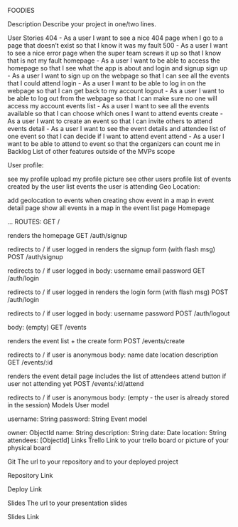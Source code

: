 FOODIES

Description
Describe your project in one/two lines.

User Stories
404 - As a user I want to see a nice 404 page when I go to a page that doesn’t exist so that I know it was my fault
500 - As a user I want to see a nice error page when the super team screws it up so that I know that is not my fault
homepage - As a user I want to be able to access the homepage so that I see what the app is about and login and signup
sign up - As a user I want to sign up on the webpage so that I can see all the events that I could attend
login - As a user I want to be able to log in on the webpage so that I can get back to my account
logout - As a user I want to be able to log out from the webpage so that I can make sure no one will access my account
events list - As a user I want to see all the events available so that I can choose which ones I want to attend
events create - As a user I want to create an event so that I can invite others to attend
events detail - As a user I want to see the event details and attendee list of one event so that I can decide if I want to attend
event attend - As a user I want to be able to attend to event so that the organizers can count me in
Backlog
List of other features outside of the MVPs scope

User profile:

see my profile
upload my profile picture
see other users profile
list of events created by the user
list events the user is attending
Geo Location:

add geolocation to events when creating
show event in a map in event detail page
show all events in a map in the event list page
Homepage

...
ROUTES:
GET /

renders the homepage
GET /auth/signup

redirects to / if user logged in
renders the signup form (with flash msg)
POST /auth/signup

redirects to / if user logged in
body:
username
email
password
GET /auth/login

redirects to / if user logged in
renders the login form (with flash msg)
POST /auth/login

redirects to / if user logged in
body:
username
password
POST /auth/logout

body: (empty)
GET /events

renders the event list + the create form
POST /events/create

redirects to / if user is anonymous
body:
name
date
location
description
GET /events/:id

renders the event detail page
includes the list of attendees
attend button if user not attending yet
POST /events/:id/attend

redirects to / if user is anonymous
body: (empty - the user is already stored in the session)
Models
User model

username: String
password: String
Event model

owner: ObjectId<User>
name: String
description: String
date: Date
location: String
attendees: [ObjectId<User>]
Links
Trello
Link to your trello board or picture of your physical board

Git
The url to your repository and to your deployed project

Repository Link

Deploy Link

Slides
The url to your presentation slides

Slides Link